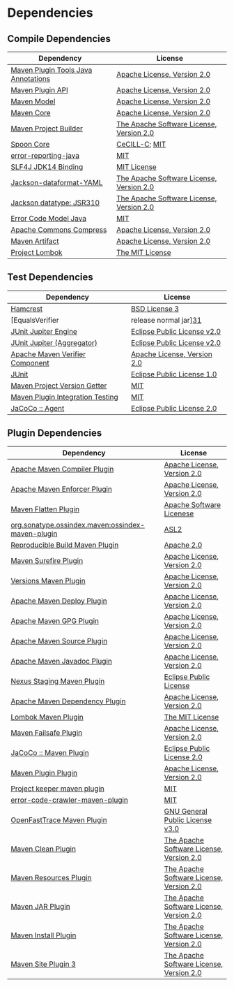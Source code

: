 <!-- @formatter:off -->
# Dependencies

## Compile Dependencies

| Dependency                               | License                                       |
| ---------------------------------------- | --------------------------------------------- |
| [Maven Plugin Tools Java Annotations][0] | [Apache License, Version 2.0][1]              |
| [Maven Plugin API][2]                    | [Apache License, Version 2.0][1]              |
| [Maven Model][4]                         | [Apache License, Version 2.0][1]              |
| [Maven Core][6]                          | [Apache License, Version 2.0][1]              |
| [Maven Project Builder][8]               | [The Apache Software License, Version 2.0][9] |
| [Spoon Core][10]                         | [CeCILL-C][11]; [MIT][12]                     |
| [error-reporting-java][13]               | [MIT][12]                                     |
| [SLF4J JDK14 Binding][15]                | [MIT License][16]                             |
| [Jackson-dataformat-YAML][17]            | [The Apache Software License, Version 2.0][9] |
| [Jackson datatype: JSR310][19]           | [The Apache Software License, Version 2.0][9] |
| [Error Code Model Java][21]              | [MIT][12]                                     |
| [Apache Commons Compress][23]            | [Apache License, Version 2.0][1]              |
| [Maven Artifact][25]                     | [Apache License, Version 2.0][1]              |
| [Project Lombok][27]                     | [The MIT License][28]                         |

## Test Dependencies

| Dependency                                | License                           |
| ----------------------------------------- | --------------------------------- |
| [Hamcrest][29]                            | [BSD License 3][30]               |
| [EqualsVerifier | release normal jar][31] | [Apache License, Version 2.0][1]  |
| [JUnit Jupiter Engine][33]                | [Eclipse Public License v2.0][34] |
| [JUnit Jupiter (Aggregator)][33]          | [Eclipse Public License v2.0][34] |
| [Apache Maven Verifier Component][37]     | [Apache License, Version 2.0][1]  |
| [JUnit][39]                               | [Eclipse Public License 1.0][40]  |
| [Maven Project Version Getter][41]        | [MIT][12]                         |
| [Maven Plugin Integration Testing][43]    | [MIT][12]                         |
| [JaCoCo :: Agent][45]                     | [Eclipse Public License 2.0][46]  |

## Plugin Dependencies

| Dependency                                              | License                                       |
| ------------------------------------------------------- | --------------------------------------------- |
| [Apache Maven Compiler Plugin][47]                      | [Apache License, Version 2.0][1]              |
| [Apache Maven Enforcer Plugin][49]                      | [Apache License, Version 2.0][1]              |
| [Maven Flatten Plugin][51]                              | [Apache Software Licenese][9]                 |
| [org.sonatype.ossindex.maven:ossindex-maven-plugin][53] | [ASL2][9]                                     |
| [Reproducible Build Maven Plugin][55]                   | [Apache 2.0][9]                               |
| [Maven Surefire Plugin][57]                             | [Apache License, Version 2.0][1]              |
| [Versions Maven Plugin][59]                             | [Apache License, Version 2.0][1]              |
| [Apache Maven Deploy Plugin][61]                        | [Apache License, Version 2.0][1]              |
| [Apache Maven GPG Plugin][63]                           | [Apache License, Version 2.0][1]              |
| [Apache Maven Source Plugin][65]                        | [Apache License, Version 2.0][1]              |
| [Apache Maven Javadoc Plugin][67]                       | [Apache License, Version 2.0][1]              |
| [Nexus Staging Maven Plugin][69]                        | [Eclipse Public License][40]                  |
| [Apache Maven Dependency Plugin][71]                    | [Apache License, Version 2.0][1]              |
| [Lombok Maven Plugin][73]                               | [The MIT License][12]                         |
| [Maven Failsafe Plugin][75]                             | [Apache License, Version 2.0][1]              |
| [JaCoCo :: Maven Plugin][77]                            | [Eclipse Public License 2.0][46]              |
| [Maven Plugin Plugin][79]                               | [Apache License, Version 2.0][1]              |
| [Project keeper maven plugin][81]                       | [MIT][12]                                     |
| [error-code-crawler-maven-plugin][83]                   | [MIT][12]                                     |
| [OpenFastTrace Maven Plugin][85]                        | [GNU General Public License v3.0][86]         |
| [Maven Clean Plugin][87]                                | [The Apache Software License, Version 2.0][9] |
| [Maven Resources Plugin][89]                            | [The Apache Software License, Version 2.0][9] |
| [Maven JAR Plugin][91]                                  | [The Apache Software License, Version 2.0][9] |
| [Maven Install Plugin][93]                              | [The Apache Software License, Version 2.0][9] |
| [Maven Site Plugin 3][95]                               | [The Apache Software License, Version 2.0][9] |

[45]: https://www.eclemma.org/jacoco/index.html
[13]: https://github.com/exasol/error-reporting-java
[4]: https://maven.apache.org/ref/3.8.4/maven-model/
[9]: http://www.apache.org/licenses/LICENSE-2.0.txt
[27]: https://projectlombok.org
[57]: https://maven.apache.org/surefire/maven-surefire-plugin/
[87]: http://maven.apache.org/plugins/maven-clean-plugin/
[37]: https://maven.apache.org/shared/maven-verifier/
[12]: https://opensource.org/licenses/MIT
[8]: http://maven.apache.org/
[41]: https://github.com/exasol/maven-project-version-getter
[23]: https://commons.apache.org/proper/commons-compress/
[59]: http://www.mojohaus.org/versions-maven-plugin/
[30]: http://opensource.org/licenses/BSD-3-Clause
[47]: https://maven.apache.org/plugins/maven-compiler-plugin/
[85]: https://github.com/itsallcode/openfasttrace-maven-plugin
[39]: http://junit.org
[46]: https://www.eclipse.org/legal/epl-2.0/
[61]: https://maven.apache.org/plugins/maven-deploy-plugin/
[77]: https://www.jacoco.org/jacoco/trunk/doc/maven.html
[25]: https://maven.apache.org/ref/3.8.4/maven-artifact/
[28]: https://projectlombok.org/LICENSE
[55]: http://zlika.github.io/reproducible-build-maven-plugin
[16]: http://www.opensource.org/licenses/mit-license.php
[21]: https://github.com/exasol/error-code-model-java
[17]: https://github.com/FasterXML/jackson-dataformats-text
[11]: https://cecill.info/licences/Licence_CeCILL-C_V1-en.txt
[33]: https://junit.org/junit5/
[79]: https://maven.apache.org/plugin-tools/maven-plugin-plugin
[51]: https://www.mojohaus.org/flatten-maven-plugin/flatten-maven-plugin
[65]: https://maven.apache.org/plugins/maven-source-plugin/
[29]: http://hamcrest.org/JavaHamcrest/
[15]: http://www.slf4j.org
[89]: http://maven.apache.org/plugins/maven-resources-plugin/
[0]: https://maven.apache.org/plugin-tools/maven-plugin-annotations
[2]: https://maven.apache.org/ref/3.8.4/maven-plugin-api/
[81]: https://github.com/exasol/project-keeper
[6]: https://maven.apache.org/ref/3.8.4/maven-core/
[69]: http://www.sonatype.com/public-parent/nexus-maven-plugins/nexus-staging/nexus-staging-maven-plugin/
[19]: https://github.com/FasterXML/jackson-modules-java8/
[75]: https://maven.apache.org/surefire/maven-failsafe-plugin/
[40]: http://www.eclipse.org/legal/epl-v10.html
[71]: https://maven.apache.org/plugins/maven-dependency-plugin/
[86]: https://www.gnu.org/licenses/gpl-3.0.html
[91]: http://maven.apache.org/plugins/maven-jar-plugin/
[1]: https://www.apache.org/licenses/LICENSE-2.0.txt
[31]: https://www.jqno.nl/equalsverifier
[49]: https://maven.apache.org/enforcer/maven-enforcer-plugin/
[73]: https://awhitford.github.com/lombok.maven/lombok-maven-plugin/
[34]: https://www.eclipse.org/legal/epl-v20.html
[93]: http://maven.apache.org/plugins/maven-install-plugin/
[53]: https://sonatype.github.io/ossindex-maven/maven-plugin/
[63]: https://maven.apache.org/plugins/maven-gpg-plugin/
[10]: http://spoon.gforge.inria.fr/
[43]: https://github.com/exasol/maven-plugin-integration-testing
[95]: http://maven.apache.org/plugins/maven-site-plugin/
[67]: https://maven.apache.org/plugins/maven-javadoc-plugin/
[83]: https://github.com/exasol/error-code-crawler-maven-plugin
